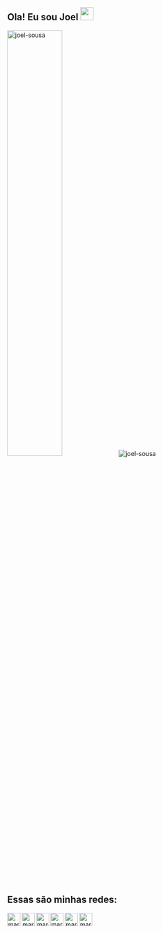 
## Ola! Eu sou Joel <img src="https://media.giphy.com/media/hvRJCLFzcasrR4ia7z/giphy.gif" width="30px">

<img  width="50%" src="https://github-readme-stats.vercel.app/api/top-langs/?username=joel-sousa&layout=compact&theme=dracula" alt="joel-sousa" />


<img src="https://github-readme-stats.vercel.app/api?username=joel-sousa&show_icons=true&theme=dracula" alt="joel-sousa"/> 

## Essas são minhas redes:

[<img width="30px" height="30px" align="left" alt="marco | Email" width="22px" src="https://cdn.jsdelivr.net/npm/simple-icons@v3/icons/gmail.svg" title="Gmail"/>][gmail]

[<img width="30px" height="30px" align="left" alt="marco | LinkedIn" width="22px" src="https://cdn.jsdelivr.net/npm/simple-icons@v3/icons/linkedin.svg" title="LikedIn"/>][linkedin]

[<img width="30px" height="30px" align="left" alt="marco | Facebook" width="22px" src="https://cdn.jsdelivr.net/npm/simple-icons@v3/icons/facebook.svg" title="FaceBook"/>][facebook]

[<img width="30px" height="30px" align="left" alt="marco | Instagran" width="22px" src="https://cdn.jsdelivr.net/npm/simple-icons@v3/icons/instagram.svg" title="Instagram"/>][instagram]

[<img width="30px" height="30px" align="left" alt="marco | DevTo" width="22px" src="https://cdn.jsdelivr.net/npm/simple-icons@v3/icons/dev-dot-to.svg" title="Dev"/>][dev]

[<img width="30px" height="30px" align="left" alt="marco | Github" width="22px" src="https://cdn.jsdelivr.net/npm/simple-icons@v3/icons/github.svg" title="Portifolio"/>][github]

[linkedin]: https://www.linkedin.com/in/joel-sousa-173745179/
[facebook]: https://www.facebook.com/JoelSousa95
[instagram]: https://www.instagram.com/joe.sousa_/?hl=pt-br
[gmail]: mailto:joelfsousa95@gmail.com
[dev]: https://dev.to/joelsousa
[github]: https://github.com/Joel-Sousa?tab=repositories

<!--
[![Linkedin Badge](https://img.shields.io/badge/-Linkedin-blue?style=flat-square&logo=Linkedin&logoColor=white&link=https://www.linkedin.com/in/joel-sousa-173745179/)](https://www.linkedin.com/in/joel-sousa-173745179/)
[![Linkedin Badge](https://img.shields.io/badge/-Gmail-222222?style=flat-square&logo=gmail&logoColor=white&link=mailto:joelfsousa95@gmail.com)](mailto:joelfsousa95@gmail.com)
[![Linkedin Badge](https://img.shields.io/badge/-Portifolio-222222?style=flat-square&logo=dev&logoColor=white&link=https://github.com/Joel-Sousa?tab=repositories)](https://github.com/Joel-Sousa?tab=repositories)
[![Linkedin Badge](https://img.shields.io/badge/-Dev-222222?style=flat-square&logo=dev&logoColor=white&link=https://dev.to/joelsousa)](https://dev.to/joelsousa)
-->
